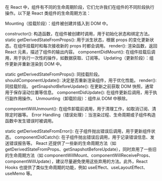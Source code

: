 在 React 中，组件有不同的生命周期阶段，它们允许我们在组件的不同阶段执行操作。以下是 React 类组件的生命周期方法：

Mounting（挂载阶段）：组件被创建并插入到 DOM 中。

constructor(): 构造函数，在组件被创建时调用，用于初始化状态和绑定方法。
static getDerivedStateFromProps(): 用于派生状态，根据 props 的变化更新状态。在组件挂载时和每次接收新的 props 时都会调用。
render(): 渲染函数，返回 React 元素，描述了组件的输出内容。
componentDidMount(): 在组件挂载后调用，用于执行一次性的操作，如数据获取、订阅等。
Updating（更新阶段）：组件更新并重新渲染到 DOM 中。

static getDerivedStateFromProps(): 同挂载阶段。
shouldComponentUpdate(): 决定是否重新渲染组件，用于优化性能。
render(): 同挂载阶段。
getSnapshotBeforeUpdate(): 在更新之前获取 DOM 快照，通常用于保存滚动位置等信息。
componentDidUpdate(): 在组件更新后调用，用于执行副作用操作。
Unmounting（卸载阶段）：组件从 DOM 中移除。

componentWillUnmount(): 在组件卸载前调用，用于清理工作，如取消订阅、清除定时器等。
Error Handling（错误处理）：当渲染过程、生命周期或子组件构造函数中发生错误时被调用。

static getDerivedStateFromError(): 在子组件抛出错误后调用，用于更新组件状态。
componentDidCatch(): 在子组件抛出错误后调用，用于记录错误信息、发送错误报告等。
React 还提供了一些新的生命周期方法（如 getDerivedStateFromProps、getSnapshotBeforeUpdate），同时弃用了一些旧的生命周期方法（如 componentWillMount、componentWillReceiveProps、componentWillUpdate），建议尽量避免使用这些弃用的方法。此外，React Hooks 也提供了类似生命周期的功能，例如 useEffect、useLayoutEffect、useMemo 等。
